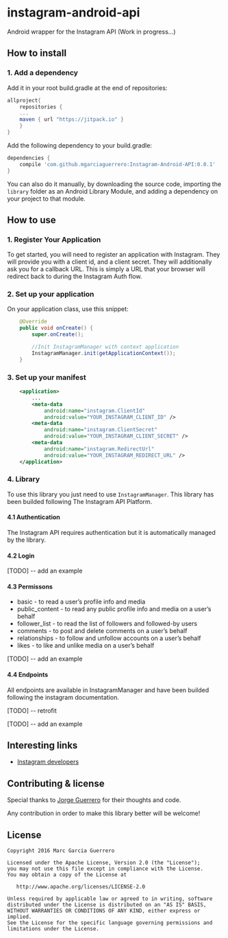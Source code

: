 instagram-android-api
========

Android wrapper for the Instagram API (Work in progress...)

## How to install

### 1. Add a dependency

Add it in your root build.gradle at the end of repositories:
```gradle
allproject{
    repositories {
    ...
    maven { url "https://jitpack.io" }
    }
}
```

Add the following dependency to your build.gradle:
```gradle
dependencies {
    compile 'com.github.mgarciaguerrero:Instagram-Android-API:0.0.1'
}
```

You can also do it manually, by downloading the source code, importing the `library` folder as an Android Library Module, and adding a dependency on your project to that module.

## How to use

### 1. Register Your Application

To get started, you will need to register an application with Instagram. They will provide you with a client id, and a client secret. They will additionally ask you for a callback URL. This is simply a URL that your browser will redirect back to during the Instagram Auth flow.

### 2. Set up your application

On your application class, use this snippet:
```java
    @Override
    public void onCreate() {
        super.onCreate();

        //Init InstagramManager with context application
        InstagramManager.init(getApplicationContext());
    }
```

### 3. Set up your manifest
```xml
    <application>
        ...
        <meta-data
            android:name="instagram.ClientId"
            android:value="YOUR_INSTAGRAM_CLIENT_ID" />
        <meta-data
            android:name="instagram.ClientSecret"
            android:value="YOUR_INSTAGRAM_CLIENT_SECRET" />
        <meta-data
            android:name="instagram.RedirectUrl"
            android:value="YOUR_INSTAGRAM_REDIRECT_URL" />
    </application>
```

### 4. Library

To use this library you just need to use ```InstagramManager```. This library has been builded following The Instagram API Platform.

#### 4.1 Authentication

The Instagram API requires authentication but it is automatically managed by the library.

#### 4.2 Login

[TODO] -- add an example

#### 4.3 Permissons

* basic - to read a user’s profile info and media
* public_content - to read any public profile info and media on a user’s behalf
* follower_list - to read the list of followers and followed-by users
* comments - to post and delete comments on a user’s behalf
* relationships - to follow and unfollow accounts on a user’s behalf
* likes - to like and unlike media on a user’s behalf

[TODO] -- add an example

#### 4.4 Endpoints

All endpoints are available in InstagramManager and have been builded following the instagram documentation.

[TODO] -- retrofit

[TODO] -- add an example

## Interesting links

* [Instagram developers]

## Contributing & license

Special thanks to [Jorge Guerrero] for their thoughts and code.

Any contribution in order to make this library better will be welcome!


## License

    Copyright 2016 Marc Garcia Guerrero

    Licensed under the Apache License, Version 2.0 (the "License");
    you may not use this file except in compliance with the License.
    You may obtain a copy of the License at

       http://www.apache.org/licenses/LICENSE-2.0

    Unless required by applicable law or agreed to in writing, software
    distributed under the License is distributed on an "AS IS" BASIS,
    WITHOUT WARRANTIES OR CONDITIONS OF ANY KIND, either express or implied.
    See the License for the specific language governing permissions and
    limitations under the License.

   [Jorge Guerrero]: <http://jguerrerope.github.io/>
   [Instagram developers]: <https://www.instagram.com/developer/>

